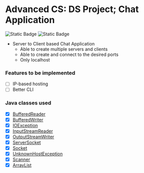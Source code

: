 # Advanced CS: DS Project; Chat Application
![Static Badge](https://img.shields.io/badge/school-Bellarmine_College_Preparatory-blue)
![Static Badge](https://img.shields.io/badge/author-Troy_Vu-orange)
- Server to Client based Chat Application
    - Able to create multiple servers and clients
    - Able to create and connect to the desired ports
    - Only localhost

### Features to be implemented
- [ ] IP-based hosting
- [ ] Better CLI 

### Java classes used
- [x] [BufferedReader](https://docs.oracle.com/javase/8/docs/api/java/io/BufferedReader.html)
- [x] [BufferedWriter](https://docs.oracle.com/javase/8/docs/api/java/io/BufferedWriter.html)
- [x] [IOException](https://docs.oracle.com/javase/8/docs/api/java/io/IOException.html)
- [x] [InputStreamReader](https://docs.oracle.com/javase/8/docs/api/java/io/InputStreamReader.html)
- [x] [OutputStreamWriter](https://docs.oracle.com/javase/8/docs/api/java/io/OutputStreamWriter.html)
- [x] [ServerSocket](https://docs.oracle.com/javase/8/docs/api/java/net/ServerSocket.html)
- [x] [Socket](https://docs.oracle.com/javase/8/docs/api/java/net/Socket.html)
- [x] [UnknownHostException](https://docs.oracle.com/javase/8/docs/api/java/net/UnknownHostException.html)
- [x] [Scanner](https://docs.oracle.com/javase/8/docs/api/java/util/Scanner.html)
- [x] [ArrayList](https://docs.oracle.com/javase/8/docs/api/java/util/ArrayList.html)